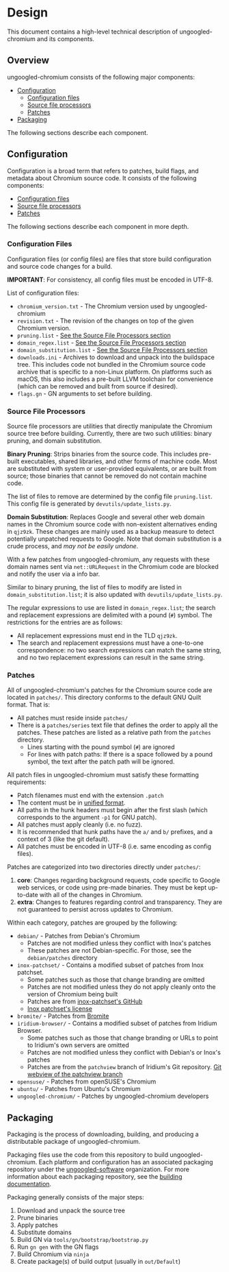 # Design

This document contains a high-level technical description of ungoogled-chromium and its components.

## Overview

ungoogled-chromium consists of the following major components:

* [Configuration](#configuration)
    * [Configuration files](#configuration-files)
    * [Source file processors](#source-file-processors)
    * [Patches](#patches)
* [Packaging](#packaging)

The following sections describe each component.

## Configuration

Configuration is a broad term that refers to patches, build flags, and metadata about Chromium source code. It consists of the following components:

* [Configuration files](#configuration-files)
* [Source file processors](#source-file-processors)
* [Patches](#patches)

The following sections describe each component in more depth.

### Configuration Files

Configuration files (or config files) are files that store build configuration and source code changes for a build.

**IMPORTANT**: For consistency, all config files must be encoded in UTF-8.

List of configuration files:

* `chromium_version.txt` - The Chromium version used by ungoogled-chromium
* `revision.txt` - The revision of the changes on top of the given Chromium version.
* `pruning.list` - [See the Source File Processors section](#source-file-processors)
* `domain_regex.list` - [See the Source File Processors section](#source-file-processors)
* `domain_substitution.list` - [See the Source File Processors section](#source-file-processors)
* `downloads.ini` - Archives to download and unpack into the buildspace tree. This includes code not bundled in the Chromium source code archive that is specific to a non-Linux platform. On platforms such as macOS, this also includes a pre-built LLVM toolchain for convenience (which can be removed and built from source if desired).
* `flags.gn` - GN arguments to set before building.

### Source File Processors

Source file processors are utilities that directly manipulate the Chromium source tree before building. Currently, there are two such utilities: binary pruning, and domain substitution.

**Binary Pruning**: Strips binaries from the source code. This includes pre-built executables, shared libraries, and other forms of machine code. Most are substituted with system or user-provided equivalents, or are built from source; those binaries that cannot be removed do not contain machine code.

The list of files to remove are determined by the config file `pruning.list`. This config file is generated by `devutils/update_lists.py`.

**Domain Substitution**: Replaces Google and several other web domain names in the Chromium source code with non-existent alternatives ending in `qjz9zk`. These changes are mainly used as a backup measure to detect potentially unpatched requests to Google. Note that domain substitution is a crude process, and *may not be easily undone*.

With a few patches from ungoogled-chromium, any requests with these domain names sent via `net::URLRequest` in the Chromium code are blocked and notify the user via a info bar.

Similar to binary pruning, the list of files to modify are listed in `domain_substitution.list`; it is also updated with `devutils/update_lists.py`.

The regular expressions to use are listed in `domain_regex.list`; the search and replacement expressions are delimited with a pound (`#`) symbol. The restrictions for the entries are as follows:
* All replacement expressions must end in the TLD `qjz9zk`.
* The search and replacement expressions must have a one-to-one correspondence: no two search expressions can match the same string, and no two replacement expressions can result in the same string.

### Patches

All of ungoogled-chromium's patches for the Chromium source code are located in `patches/`. This directory conforms to the default GNU Quilt format. That is:

* All patches must reside inside `patches/`
* There is a `patches/series` text file that defines the order to apply all the patches. These patches are listed as a relative path from the `patches` directory.
    * Lines starting with the pound symbol (`#`) are ignored
    * For lines with patch paths: If there is a space followed by a pound symbol, the text after the patch path will be ignored.

All patch files in ungoogled-chromium must satisfy these formatting requirements:

* Patch filenames must end with the extension `.patch`
* The content must be in [unified format](https://en.wikipedia.org/wiki/Diff_utility#Unified_format).
* All paths in the hunk headers must begin after the first slash (which corresponds to the argument `-p1` for GNU patch).
* All patches must apply cleanly (i.e. no fuzz).
* It is recommended that hunk paths have the `a/` and `b/` prefixes, and a context of 3 (like the git default).
* All patches must be encoded in UTF-8 (i.e. same encoding as config files).

Patches are categorized into two directories directly under `patches/`:

1. **core**: Changes regarding background requests, code specific to Google web services, or code using pre-made binaries. They must be kept up-to-date with all of the changes in Chromium.
2. **extra**: Changes to features regarding control and transparency. They are not guaranteed to persist across updates to Chromium.

Within each category, patches are grouped by the following:

* `debian/` - Patches from Debian's Chromium
    * Patches are not modified unless they conflict with Inox's patches
    * These patches are not Debian-specific. For those, see the `debian/patches` directory
* `inox-patchset/` - Contains a modified subset of patches from Inox patchset.
    * Some patches such as those that change branding are omitted
    * Patches are not modified unless they do not apply cleanly onto the version of Chromium being built
    * Patches are from [inox-patchset's GitHub](//github.com/gcarq/inox-patchset)
    * [Inox patchset's license](//github.com/gcarq/inox-patchset/blob/master/LICENSE)
* `bromite/` - Patches from [Bromite](//github.com/bromite/bromite)
* `iridium-browser/` - Contains a modified subset of patches from Iridium Browser.
    * Some patches such as those that change branding or URLs to point to Iridium's own servers are omitted
    * Patches are not modified unless they conflict with Debian's or Inox's patches
    * Patches are from the `patchview` branch of Iridium's Git repository. [Git webview of the patchview branch](//git.iridiumbrowser.de/cgit.cgi/iridium-browser/?h=patchview)
* `opensuse/` - Patches from openSUSE's Chromium
* `ubuntu/` -  Patches from Ubuntu's Chromium
* `ungoogled-chromium/` - Patches by ungoogled-chromium developers

## Packaging

Packaging is the process of downloading, building, and producing a distributable package of ungoogled-chromium.

Packaging files use the code from this repository to build ungoogled-chromium. Each platform and configuration has an associated packaging repository under the [ungoogled-software](//github.com/ungoogled-software) organization. For more information about each packaging repository, see the [building documentation](building.md).

Packaging generally consists of the major steps:

1. Download and unpack the source tree
2. Prune binaries
3. Apply patches
4. Substitute domains
5. Build GN via `tools/gn/bootstrap/bootstrap.py`
6. Run `gn gen` with the GN flags
7. Build Chromium via `ninja`
8. Create package(s) of build output (usually in `out/Default`)
